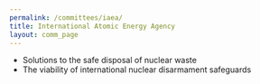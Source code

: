 ```yaml
---
permalink: /committees/iaea/
title: International Atomic Energy Agency
layout: comm_page
---
```

- Solutions to the safe disposal of nuclear waste 
- The viability of international nuclear disarmament safeguards